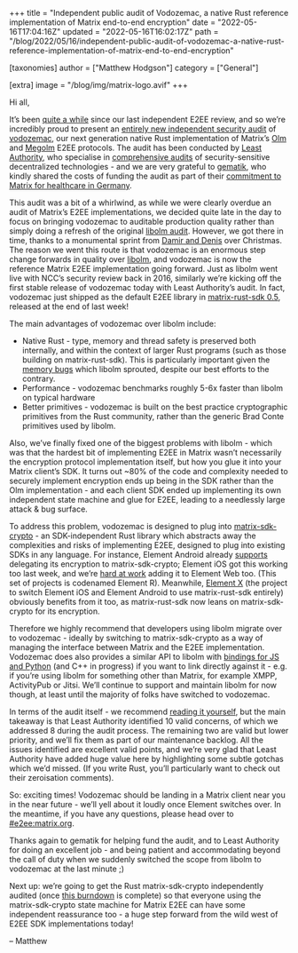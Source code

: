 +++
title = "Independent public audit of Vodozemac, a native Rust reference implementation of Matrix end-to-end encryption"
date = "2022-05-16T17:04:16Z"
updated = "2022-05-16T16:02:17Z"
path = "/blog/2022/05/16/independent-public-audit-of-vodozemac-a-native-rust-reference-implementation-of-matrix-end-to-end-encryption"

[taxonomies]
author = ["Matthew Hodgson"]
category = ["General"]

[extra]
image = "/blog/img/matrix-logo.avif"
+++

Hi all,

It’s been [quite a while](https://matrix.org/blog/2016/11/21/matrixs-olm-end-to-end-encryption-security-assessment-released-and-implemented-cross-platform-on-riot-at-last) since our last independent E2EE review, and so we’re incredibly proud to present an [entirely new independent security audit](https://matrix.org/media/Least%20Authority%20-%20Matrix%20vodozemac%20Final%20Audit%20Report.pdf) of [vodozemac](https://github.com/matrix-org/vodozemac), our next generation native Rust implementation of Matrix’s [Olm](https://gitlab.matrix.org/matrix-org/olm/blob/master/docs/olm.md) and [Megolm](https://gitlab.matrix.org/matrix-org/olm/blob/master/docs/megolm.md) E2EE protocols.  The audit has been conducted by [Least Authority](https://leastauthority.com/), who specialise in [comprehensive audits](https://leastauthority.com/security-consulting/published-audits/) of security-sensitive decentralized technologies - and we are very grateful to [gematik](https://www.gematik.de/anwendungen/ti-messenger), who kindly shared the costs of funding the audit as part of their [commitment to Matrix for healthcare in Germany](https://matrix.org/blog/2021/07/21/germanys-national-healthcare-system-adopts-matrix).

This audit was a bit of a whirlwind, as while we were clearly overdue an audit of Matrix’s E2EE implementations, we decided quite late in the day to focus on bringing vodozemac to auditable production quality rather than simply doing a refresh of the original [libolm audit](https://matrix.org/blog/2016/11/21/matrixs-olm-end-to-end-encryption-security-assessment-released-and-implemented-cross-platform-on-riot-at-last).  However, we got there in time, thanks to a monumental sprint from [Damir and Denis](https://github.com/matrix-org/vodozemac/graphs/contributors) over Christmas.  The reason we went this route is that vodozemac is an enormous step change forwards in quality over [libolm](https://gitlab.matrix.org/matrix-org/olm), and vodozemac is now the reference Matrix E2EE implementation going forward.  Just as libolm went live with NCC’s security review back in 2016, similarly we’re kicking off the first stable release of vodozemac today with Least Authority’s audit.  In fact, vodozemac just shipped as the default E2EE library in [matrix-rust-sdk 0.5](https://github.com/matrix-org/matrix-rust-sdk/releases/tag/matrix-sdk-0.5.0), released at the end of last week!

The main advantages of vodozemac over libolm include:

* Native Rust - type, memory and thread safety is preserved both internally, and within the context of larger Rust programs (such as those building on matrix-rust-sdk).  This is particularly important given the [memory bugs](https://matrix.org/blog/2021/06/14/adventures-in-fuzzing-libolm) which libolm sprouted, despite our best efforts to the contrary.
* Performance - vodozemac benchmarks roughly 5-6x faster than libolm on typical hardware
* Better primitives - vodozemac is built on the best practice cryptographic primitives from the Rust community, rather than the generic Brad Conte primitives used by libolm.

Also, we’ve finally fixed one of the biggest problems with libolm - which was that the hardest bit of implementing E2EE in Matrix wasn’t necessarily the encryption protocol implementation itself, but how you glue it into your Matrix client’s SDK.  It turns out ~80% of the code and complexity needed to securely implement encryption ends up being in the SDK rather than the Olm implementation - and each client SDK ended up implementing its own independent state machine and glue for E2EE, leading to a needlessly large attack & bug surface.

To address this problem, vodozemac is designed to plug into [matrix-sdk-crypto](https://github.com/matrix-org/matrix-rust-sdk/tree/main/crates/matrix-sdk-crypto) - an SDK-independent Rust library which abstracts away the complexities and risks of implementing E2EE, designed to plug into existing SDKs in any language.  For instance, Element Android already [supports](https://github.com/vector-im/element-android/pull/3209) delegating its encryption to matrix-sdk-crypto; Element iOS got this working too last week, and we’re [hard at work](https://github.com/Hywan/matrix-rust-sdk/commits/feat-crypto-wasm) adding it to Element Web too.  (This set of projects is codenamed Element R).  Meanwhile, [Element X](https://youtu.be/chsyOWKvne4) (the project to switch Element iOS and Element Android to use matrix-rust-sdk entirely) obviously benefits from it too, as matrix-rust-sdk now leans on matrix-sdk-crypto for its encryption.

Therefore we highly recommend that developers using libolm migrate over to vodozemac - ideally by switching to matrix-sdk-crypto as a way of managing the interface between Matrix and the E2EE implementation.  Vodozemac does also provides a similar API to libolm with [bindings for JS and Python](https://github.com/matrix-org/vodozemac-bindings) (and C++ in progress) if you want to link directly against it - e.g. if you’re using libolm for something other than Matrix, for example XMPP, ActivityPub or Jitsi.  We’ll continue to support and maintain libolm for now though, at least until the majority of folks have switched to vodozemac.

In terms of the audit itself - we recommend [reading it yourself](https://matrix.org/media/Least%20Authority%20-%20Matrix%20vodozemac%20Final%20Audit%20Report.pdf), but the main takeaway is that Least Authority identified 10 valid concerns, of which we addressed 8 during the audit process. The remaining two are valid but lower priority, and we’ll fix them as part of our maintenance backlog.  All the issues identified are excellent valid points, and we’re very glad that Least Authority have added huge value here by highlighting some subtle gotchas which we’d missed.  (If you write Rust, you’ll particularly want to check out their zeroisation comments).

So: exciting times!  Vodozemac should be landing in a Matrix client near you in the near future - we’ll yell about it loudly once Element switches over.  In the meantime, if you have any questions, please head over to [#e2ee:matrix.org](https://matrix.to/#/#e2ee:matrix.org).

Thanks again to gematik for helping fund the audit, and to Least Authority for doing an excellent job - and being patient and accommodating beyond the call of duty when we suddenly switched the scope from libolm to vodozemac at the last minute ;)

Next up: we’re going to get the Rust matrix-sdk-crypto independently audited (once [this burndown](https://github.com/matrix-org/matrix-rust-sdk/milestone/1) is complete) so that everyone using the matrix-sdk-crypto state machine for Matrix E2EE can have some independent reassurance too - a huge step forward from the wild west of E2EE SDK implementations today!

– Matthew
